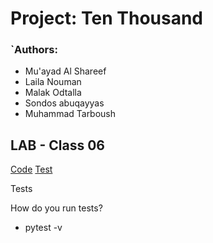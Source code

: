 # Project: Ten Thousand
### `Authors:  
- Mu'ayad Al Shareef
- Laila Nouman
- Malak Odtalla 
- Sondos abuqayyas
- Muhammad Tarboush
## LAB - Class 06

[//]: # (Setup)

[//]: # (.env requirements &#40;where applicable&#41;)

[//]: # (i.e.)

[//]: # ()
[//]: # (PORT - Port Number)

[//]: # (DATABASE_URL - URL to the running Postgres instance/db)

[//]: # (How to initialize/run your application &#40;where applicable&#41;)

[Code](https://github.com/muhammadqasemtarboush1/ten-thousand)
[Test](https://github.com/muhammadqasemtarboush1/ten-thousand/tree/main/ten-thousand/tests)

[//]: # (How to use your library &#40;where applicable&#41;)
Tests

How do you run tests?
* pytest -v

[//]: # (Any tests of note?)

[//]: # (Describe any tests that you did not complete, skipped, etc)